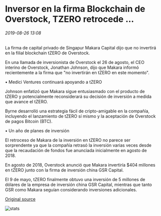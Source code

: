 # Inversor en la firma Blockchain de Overstock, TZERO retrocede ...

###### 2019-08-26 13:08

La firma de capital privado de Singapur Makara Capital dijo que no invertirá en la filial blockchain tZERO de Overstock.

En una llamada de inversionista de Overstock el 26 de agosto, el CEO interino de Overstock, Jonathan Johnson, dijo que Makara informó recientemente a la firma que "no invertirán en tZERO en este momento".

• Medici Ventures continuará apoyando a tZERO

Johnson enfatizó que Makara sigue entusiasmado con el producto de tZERO y potencialmente reconsiderará su decisión de inversión a medida que avance el tZERO.

Byrne desarrolló una estrategia fácil de cripto-amigable en la compañía, incluyendo el lanzamiento de tZERO sí mismo y la aceptación de Overstock de pagos Bitcoin (BTC).

• Un año de planes de inversión

El retroceso de Makara de la inversión en tZERO no parece ser sorprendente ya que la compañía retrasó la inversión varias veces desde que la recaudación de fondos fue anunciada inicialmente en agosto de 2018.

En agosto de 2018, Overstock anunció que Makara invertiría $404 millones en tZERO junto con la firma de inversión china GSR Capital.

El 9 de mayo, tZERO finalmente obtuvo una inversión de 5 millones de dólares de la empresa de inversión china GSR Capital, mientras que tanto GSR como Makara seguían considerando inversiones adicionales.

[Original source](https://cointelegraph.com/news/investor-in-overstocks-blockchain-firm-tzero-backs-out)

![stats](https://c.statcounter.com/11760860/0/a89fa40b/1/ "stats")